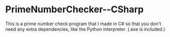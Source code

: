 # PrimeNumberChecker--CSharp
This is a prime number check program that I made in C# so that you don't need any extra dependencies, like the Python interpreter. (.exe is included.)
